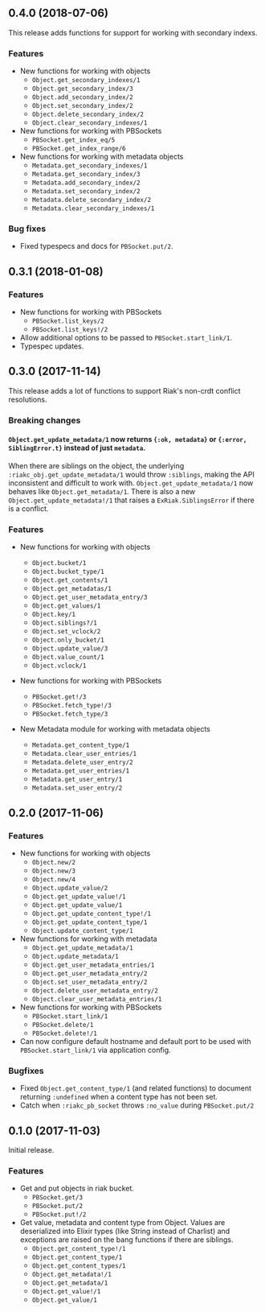 ## 0.4.0 (2018-07-06)

This release adds functions for support for working with secondary indexs.

### Features

* New functions for working with objects
    * `Object.get_secondary_indexes/1`
    * `Object.get_secondary_index/3`
    * `Object.add_secondary_index/2`
    * `Object.set_secondary_index/2`
    * `Object.delete_secondary_index/2`
    * `Object.clear_secondary_indexes/1`
* New functions for working with PBSockets
    * `PBSocket.get_index_eq/5`
    * `PBSocket.get_index_range/6`
* New functions for working with metadata objects
    * `Metadata.get_secondary_indexes/1`
    * `Metadata.get_secondary_index/3`
    * `Metadata.add_secondary_index/2`
    * `Metadata.set_secondary_index/2`
    * `Metadata.delete_secondary_index/2`
    * `Metadata.clear_secondary_indexes/1`

### Bug fixes

* Fixed typespecs and docs for `PBSocket.put/2`.

## 0.3.1 (2018-01-08)

### Features

* New functions for working with PBSockets
    * `PBSocket.list_keys/2`
    * `PBSocket.list_keys!/2`
* Allow additional options to be passed to `PBSocket.start_link/1`.
* Typespec updates.

## 0.3.0 (2017-11-14)

This release adds a lot of functions to support Riak's non-crdt conflict
resolutions.

### Breaking changes

#### `Object.get_update_metadata/1` now returns `{:ok, metadata}` or `{:error, SiblingError.t}` instead of just `metadata`.

When there are siblings on the object, the underlying
`:riakc_obj.get_update_metadata/1` would throw `:siblings`, making the API
inconsistent and difficult to work with. `Object.get_update_metadata/1` now
behaves like `Object.get_metadata/1`. There is also a new
`Object.get_update_metadata!/1` that raises a `ExRiak.SiblingsError` if there
is a conflict.

### Features
* New functions for working with objects
    * `Object.bucket/1`
    * `Object.bucket_type/1`
    * `Object.get_contents/1`
    * `Object.get_metadatas/1`
    * `Object.get_user_metadata_entry/3`
    * `Object.get_values/1`
    * `Object.key/1`
    * `Object.siblings?/1`
    * `Object.set_vclock/2`
    * `Object.only_bucket/1`
    * `Object.update_value/3`
    * `Object.value_count/1`
    * `Object.vclock/1`

* New functions for working with PBSockets
    * `PBSocket.get!/3`
    * `PBSocket.fetch_type!/3`
    * `PBSocket.fetch_type/3`

* New Metadata module for working with metadata objects
    * `Metadata.get_content_type/1`
    * `Metadata.clear_user_entries/1`
    * `Metadata.delete_user_entry/2`
    * `Metadata.get_user_entries/1`
    * `Metadata.get_user_entry/1`
    * `Metadata.set_user_entry/2`

## 0.2.0 (2017-11-06)

### Features

* New functions for working with objects
    * `Object.new/2`
    * `Object.new/3`
    * `Object.new/4`
    * `Object.update_value/2`
    * `Object.get_update_value!/1`
    * `Object.get_update_value/1`
    * `Object.get_update_content_type!/1`
    * `Object.get_update_content_type/1`
    * `Object.update_content_type/1`
* New functions for working with metadata
    * `Object.get_update_metadata/1`
    * `Object.update_metadata/1`
    * `Object.get_user_metadata_entries/1`
    * `Object.get_user_metadata_entry/2`
    * `Object.set_user_metadata_entry/2`
    * `Object.delete_user_metadata_entry/2`
    * `Object.clear_user_metadata_entries/1`
* New functions for working with PBSockets
    * `PBSocket.start_link/1`
    * `PBSocket.delete/1`
    * `PBSocket.delete!/1`
* Can now configure default hostname and default port to be used with
  `PBSocket.start_link/1` via application config.

### Bugfixes

* Fixed `Object.get_content_type/1` (and related functions) to document returning
  `:undefined` when a content type has not been set.
* Catch when `:riakc_pb_socket` throws `:no_value` during `PBSocket.put/2`


## 0.1.0 (2017-11-03)
Initial release.

### Features

* Get and put objects in riak bucket.
    * `PBSocket.get/3`
    * `PBSocket.put/2`
    * `PBSocket.put!/2`
* Get value, metadata and content type from Object. Values are deserialized into
  Elixir types (like String instead of Charlist) and exceptions are raised on
  the bang functions if there are siblings.
    * `Object.get_content_type!/1`
    * `Object.get_content_type/1`
    * `Object.get_content_types/1`
    * `Object.get_metadata!/1`
    * `Object.get_metadata/1`
    * `Object.get_value!/1`
    * `Object.get_value/1`
